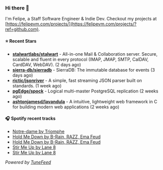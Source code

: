 ### Hi there 👋

I'm Felipe, a Staff Software Engineer & Indie Dev. Checkout my projects at [https://felipevm.com/projects/](https://felipevm.com/projects/?ref=github.com).

#### ⭐ Recent Stars
- **[stalwartlabs/stalwart](https://github.com/stalwartlabs/stalwart)** - All-in-one Mail &amp; Collaboration server. Secure, scalable and fluent in every protocol (IMAP, JMAP, SMTP, CalDAV, CardDAV, WebDAV). (2 days ago)
- **[sierra-db/sierradb](https://github.com/sierra-db/sierradb)** - SierraDB: The immutable database for events (3 days ago)
- **[rictic/jsonriver](https://github.com/rictic/jsonriver)** - A simple, fast streaming JSON parser built on standards. (1 week ago)
- **[pgEdge/spock](https://github.com/pgEdge/spock)** - Logical multi-master PostgreSQL replication (2 weeks ago)
- **[ashtonjamesd/lavandula](https://github.com/ashtonjamesd/lavandula)** - A intuitive, lightweight web framework in C for building modern web applications (2 weeks ago)

#### 🎧 Spotify recent tracks
- [Notre-dame by Triomphe](https://open.spotify.com/track/2HbIfGXrg2cyy8yVOoCJhB)
- [Hold Me Down by B-Rain, RAZZ, Ema Feud](https://open.spotify.com/track/0hdRaXColEX1JGmEn9C4BD)
- [Hold Me Down by B-Rain, RAZZ, Ema Feud](https://open.spotify.com/track/0hdRaXColEX1JGmEn9C4BD)
- [Stir Me Up by Lane 8](https://open.spotify.com/track/2G3j7EHedVdb4ZEpJpkS5W)
- [Stir Me Up by Lane 8](https://open.spotify.com/track/2G3j7EHedVdb4ZEpJpkS5W)

_Powered by [TuneFeed](https://tunefeed.app?ref=github.com)_
